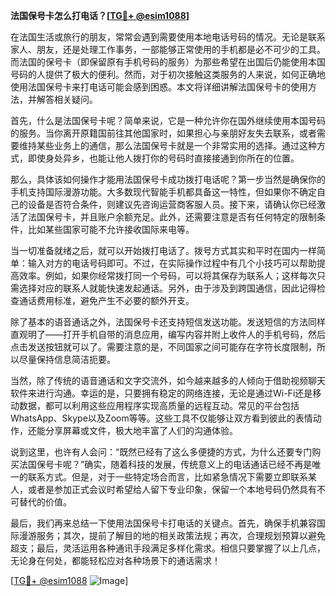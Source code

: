 **法国保号卡怎么打电话？[[TG💪+ @esim1088](https://t.me/s/esim1088)]**

在法国生活或旅行的朋友，常常会遇到需要使用本地电话号码的情况。无论是联系家人、朋友，还是处理工作事务，一部能够正常使用的手机都是必不可少的工具。而法国的保号卡（即保留原有手机号码的服务）为那些希望在出国后仍能使用本国号码的人提供了极大的便利。然而，对于初次接触这类服务的人来说，如何正确地使用法国保号卡来打电话可能会感到困惑。本文将详细讲解法国保号卡的使用方法，并解答相关疑问。

首先，什么是法国保号卡呢？简单来说，它是一种允许你在国外继续使用本国号码的服务。当你离开原籍国前往其他国家时，如果担心与亲朋好友失去联系，或者需要维持某些业务上的通信，那么法国保号卡就是一个非常实用的选择。通过这种方式，即使身处异乡，也能让他人拨打你的号码时直接接通到你所在的位置。

那么，具体该如何操作才能用法国保号卡成功拨打电话呢？第一步当然是确保你的手机支持国际漫游功能。大多数现代智能手机都具备这一特性，但如果你不确定自己的设备是否符合条件，则建议先咨询运营商客服人员。接下来，请确认你已经激活了法国保号卡，并且账户余额充足。此外，还需要注意是否有任何特定的限制条件，比如某些国家可能不允许接收国际来电等。

当一切准备就绪之后，就可以开始拨打电话了。拨号方式其实和平时在国内一样简单：输入对方的电话号码即可。不过，在实际操作过程中有几个小技巧可以帮助提高效率。例如，如果你经常拨打同一个号码，可以将其保存为联系人；这样每次只需选择对应的联系人就能快速发起通话。另外，由于涉及到跨国通信，因此记得检查通话费用标准，避免产生不必要的额外开支。

除了基本的语音通话之外，法国保号卡还支持短信发送功能。发送短信的方法同样直观明了——打开手机自带的消息应用，编写内容并附上收件人的手机号码，然后点击发送按钮就可以了。需要注意的是，不同国家之间可能存在字符长度限制，所以尽量保持信息简洁扼要。

当然，除了传统的语音通话和文字交流外，如今越来越多的人倾向于借助视频聊天软件来进行沟通。幸运的是，只要拥有稳定的网络连接，无论是通过Wi-Fi还是移动数据，都可以利用这些应用程序实现高质量的远程互动。常见的平台包括WhatsApp、Skype以及Zoom等等。这些工具不仅能够让双方看到彼此的表情动作，还能分享屏幕或文件，极大地丰富了人们的沟通体验。

说到这里，也许有人会问：“既然已经有了这么多便捷的方式，为什么还要专门购买法国保号卡呢？”确实，随着科技的发展，传统意义上的电话通话已经不再是唯一的联系方式。但是，对于一些特定场合而言，比如紧急情况下需要立即联系某人，或者是参加正式会议时希望给人留下专业印象，保留一个本地号码仍然具有不可替代的价值。

最后，我们再来总结一下使用法国保号卡打电话的关键点。首先，确保手机兼容国际漫游服务；其次，提前了解目的地的相关政策法规；再次，合理规划预算以避免超支；最后，灵活运用各种通讯手段满足多样化需求。相信只要掌握了以上几点，无论身在何处，都能轻松应对各种场景下的通话需求！

[[TG💪+ @esim1088](https://t.me/s/esim1088) ![Image](https://i.postimg.cc/4NQfJmqS/Snipaste-2025-05-13-00-14-12.png)]